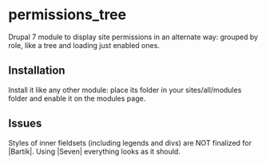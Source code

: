 # permissions_tree
Drupal 7 module to display site permissions in an alternate way: grouped by role, like a tree and loading just enabled ones.

Installation
------------
Install it like any other module: place its folder in your sites/all/modules folder and enable it
on the modules page.

Issues
------
Styles of inner fieldsets (including legends and divs) are NOT finalized for |Bartik|.
Using |Seven| everything looks as it should.